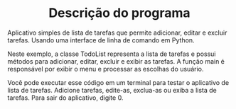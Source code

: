 <h1 align="center"> Descrição do programa </h1>
Aplicativo simples de lista de tarefas que permite adicionar, editar e excluir tarefas. Usando uma interface de linha de comando em Python.

Neste exemplo, a classe TodoList representa a lista de tarefas e possui métodos para adicionar, editar, excluir e exibir as tarefas. A função main é responsável por exibir o menu e processar as escolhas do usuário.

Você pode executar esse código em um terminal para testar o aplicativo de lista de tarefas. Adicione tarefas, edite-as, exclua-as ou exiba a lista de tarefas. Para sair do aplicativo, digite 0.
